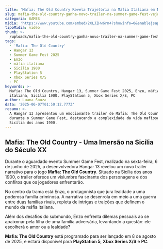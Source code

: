 ```yaml
---
title: 'Mafia: The Old Country Revela Trajetória na Máfia Italiana em Novo Trailer'
slug: mafia-the-old-country-ganha-novo-trailer-na-summer-game-fest-veja
categoria: GAMES
midia: 'https://www.youtube.com/embed/2XLJZHw6rm4?showinfo=0&enablejsapi=1'
tipoMidia: video
thumb: >-
  /uploads/mafia-the-old-country-ganha-novo-trailer-na-summer-game-fest-veja-thumb.png
tags:
  - 'Mafia: The Old Country'
  - Hangar 13
  - Summer Game Fest 2025
  - Enzo
  - máfia italiana
  - Sicília 1900
  - PlayStation 5
  - Xbox Series X/S
  - PC
keywords: >-
  Mafia: The Old Country, Hangar 13, Summer Game Fest 2025, Enzo, máfia
  italiana, Sicília 1900, PlayStation 5, Xbox Series X/S, PC
author: Luana Souza
data: '2025-06-07T01:50:12.777Z'
resumo: >-
  A Hangar 13 apresentou um emocionante trailer de Mafia: The Old Country
  durante o Summer Game Fest, destacando a complexidade da vida mafiosa na
  Sicília dos anos 1900.
---
```


## Mafia: The Old Country - Uma Imersão na Sicília do Século XX

Durante o aguardado evento Summer Game Fest, realizado na sexta-feira, 6 de junho de 2025, a desenvolvedora Hangar 13 revelou um novo trailer narrativo para o jogo **Mafia: The Old Country**. Situado na Sicília dos anos 1900, o trailer oferece um vislumbre fascinante dos personagens e dos conflitos que os jogadores enfrentarão.

No centro da trama está Enzo, o protagonista que jura lealdade a uma poderosa família criminosa. A narrativa se desenrola em meio a uma guerra entre duas famílias rivais, repleta de intrigas e traições que definem o mundo da máfia italiana.

Além dos desafios do submundo, Enzo enfrenta dilemas pessoais ao se apaixonar pela filha de uma família adversária, levantando a questão: ele escolherá o amor ou a lealdade?

**Mafia: The Old Country** está programado para ser lançado em 8 de agosto de 2025, e estará disponível para **PlayStation 5**, **Xbox Series X/S** e **PC**.
